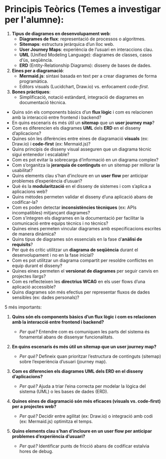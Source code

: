# Principis Teòrics (Temes a investigar per l'alumne):

1. **Tipus de diagrames en desenvolupament web**:  
   - **Diagrames de flux**: representació de processos o algoritmes.  
   - **Sitemaps**: estructura jeràrquica d’un lloc web.  
   - **User Journey Maps**: experiència de l’usuari en interaccions clau.  
   - **UML** (Unified Modeling Language): diagrames de classes, casos d’ús, seqüència.  
   - **ERD** (Entity-Relationship Diagrams): disseny de bases de dades.  
2. **Eines per a diagramació**:  
   - **Mermaid.js**: sintaxi basada en text per a crear diagrames de forma programàtica.  
   - Editors visuals (Lucidchart, Draw.io) vs. enfocament *code-first*.  
3. **Bones pràctiques**:  
   - Simplificació, notació estàndard, integració de diagrames en documentació tècnica.  
- Quins són els components bàsics d’un **flux lògic** i com es relacionen amb la interacció entre frontend i backend?  
- En quins escenaris és més útil un **sitemap** que un **user journey map**?  
- Com es diferencien els diagrames **UML** dels **ERD** en el disseny d’aplicacions?  
- Quines són les diferències entre eines de diagramació **visuals** (ex: Draw.io) i **code-first** (ex: Mermaid.js)?  
- Quins principis de disseny visual asseguren que un diagrama tècnic sigui entenedor i escalable?  
- Com es pot evitar la sobrecarga d’informació en un diagrama complex?  
- Com s’organitza la **jerarquia de continguts** en un sitemap per millorar la usabilitat?  
- Quins elements clau s’han d’incloure en un **user flow** per anticipar problemes d’experiència d’usuari?  
- Què és la **modularització** en el disseny de sistemes i com s’aplica a aplicacions web?  
- Quins mètodes permeten validar el disseny d’una aplicació abans de codificar-la?  
- Com es poden detectar **inconsistències tècniques** (ex: APIs incompatibles) mitjançant diagrames?  
- Com s’integren els diagrames en la documentació per facilitar la comunicació entre equips tècnics i no tècnics?  
- Quines eines permeten vincular diagrames amb especificacions escrites de manera dinàmica?  
- Quins tipus de diagrames són essencials en la fase d’**anàlisi de requisits**?  
- Per què és crític utilitzar un **diagrama de seqüència** durant el desenvolupament i no en la fase inicial?  
- Com es pot utilitzar un diagrama compartit per resoldre conflictes en equip durant el disseny?  
- Quines eines permeten el **versionat de diagrames** per seguir canvis en projectes llargs?  
- Com es reflecteixen les **directrius WCAG** en els user flows d’una aplicació accessible?  
- Quins diagrames són més efectius per representar fluxos de dades sensibles (ex: dades personals)?  

5 més importants:
1. **Quins són els components bàsics d’un flux lògic i com es relacionen amb la interacció entre frontend i backend?**  
   - *Per què?* Entendre com es comuniquen les parts del sistema és fonamental abans de dissenyar funcionalitats.  

2. **En quins escenaris és més útil un sitemap que un user journey map?**  
   - *Per què?* Defineix quan prioritzar l’estructura de continguts (sitemap) sobre l’experiència d’usuari (journey map).  

3. **Com es diferencien els diagrames UML dels ERD en el disseny d’aplicacions?**  
   - *Per què?* Ajuda a triar l’eina correcta per modelar la lògica del sistema (UML) o les bases de dades (ERD).  

4. **Quines eines de diagramació són més eficaces (visuals vs. code-first) per a projectes web?**  
   - *Per què?* Decidir entre agilitat (ex: Draw.io) o integració amb codi (ex: Mermaid.js) optimitza el temps.  

5. **Quins elements clau s’han d’incloure en un user flow per anticipar problemes d’experiència d’usuari?**  
   - *Per què?* Identificar punts de fricció abans de codificar estalvia hores de debug.  
